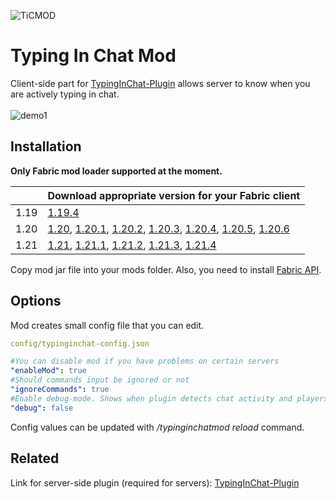 ![TiCMOD](https://github.com/user-attachments/assets/287dba0c-cfcd-4015-bcd2-4df4f6781f4e)
# Typing In Chat Mod
Client-side part for [TypingInChat-Plugin](https://github.com/Orphey98/TypingInChat-Plugin) allows server to know when you are actively typing in chat. <br><br>
![demo1](https://github.com/user-attachments/assets/ee3bb3ba-be4f-4c08-ab99-f4925e1140a0)

## Installation
**Only Fabric mod loader supported at the moment.**

|  | Download appropriate version for your Fabric client |
| ------ | ------ |
| 1.19 | [1.19.4](https://github.com/Orphey98/TypingInChat-Mod/releases/download/1.19/typinginchat-fabric-1.19.4-1.0.0.jar) |
| 1.20 | [1.20](https://github.com/Orphey98/TypingInChat-Mod/releases/download/1.20/typinginchat-fabric-1.20-1.0.0.jar), [1.20.1](https://github.com/Orphey98/TypingInChat-Mod/releases/download/1.20.1/typinginchat-fabric-1.20.1-1.0.0.jar), [1.20.2](https://github.com/Orphey98/TypingInChat-Mod/releases/download/1.20.2/typinginchat-fabric-1.20.2-1.0.0.jar), [1.20.3](https://github.com/Orphey98/TypingInChat-Mod/releases/download/1.20.3/typinginchat-fabric-1.20.3-1.0.0.jar), [1.20.4](https://github.com/Orphey98/TypingInChat-Mod/releases/download/1.20.4/typinginchat-fabric-1.20.4-1.0.0.jar), [1.20.5](https://github.com/Orphey98/TypingInChat-Mod/releases/download/1.20.5/typinginchat-fabric-1.20.5-1.0.0.jar), [1.20.6](https://github.com/Orphey98/TypingInChat-Mod/releases/download/1.20.6/typinginchat-fabric-1.20.6-1.0.0.jar) |
| 1.21 | [1.21](https://github.com/Orphey98/TypingInChat-Mod/releases/download/1.21/typinginchat-fabric-1.21-1.0.0.jar), [1.21.1](https://github.com/Orphey98/TypingInChat-Mod/releases/download/1.21.1/typinginchat-fabric-1.21.1-1.0.0.jar), [1.21.2](https://github.com/Orphey98/TypingInChat-Mod/releases/download/1.21.2/typinginchat-fabric-1.21.2-1.0.0.jar), [1.21.3](https://github.com/Orphey98/TypingInChat-Mod/releases/download/1.21.3/typinginchat-fabric-1.21.3-1.0.0.jar), [1.21.4](https://github.com/Orphey98/TypingInChat-Mod/releases/download/1.21.4/typinginchat-fabric-1.21.4-1.0.0.jar) |

Copy mod jar file into your mods folder. Also, you need to install [Fabric API](https://modrinth.com/mod/fabric-api). <br>

## Options
Mod creates small config file that you can edit.

```yml
config/typinginchat-config.json

#You can disable mod if you have problems on certain servers
"enableMod": true
#Should commands input be ignored or not
"ignoreCommands": true
#Enable debug-mode. Shows when plugin detects chat activity and players nearby.
"debug": false
```
Config values can be updated with _/typinginchatmod reload_ command.

## Related
Link for server-side plugin 
(required for servers):
[TypingInChat-Plugin](https://github.com/Orphey98/TypingInChat-Plugin)
